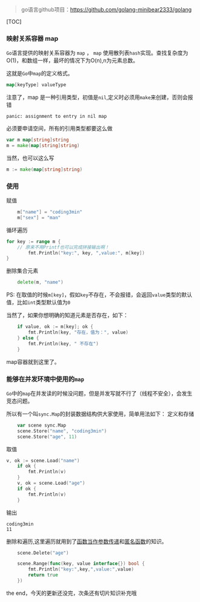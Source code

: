 > go语言github项目：https://github.com/golang-minibear2333/golang

[TOC]

### 映射关系容器 map

`Go`语言提供的映射关系容器为 `map` ， `map` 使用散列表`hash`实现。查找复杂度为O(1)，和数组一样，最坏的情况下为O(n),n为元素总数。

这就是`Go`中`map`的定义格式。
```go
map[keyType] valueType
```
注意了，map 是一种引用类型，初值是`nil`,定义时必须用`make`来创建，否则会报错 
```
panic: assignment to entry in nil map
```
必须要申请空间，所有的引用类型都要这么做
```go
var m map[string]string
m = make(map[string]string) 
```
当然，也可以这么写
```go
m := make(map[string]string) 
```

###  使用

赋值
```go
	m["name"] = "coding3min"
	m["sex"] = "man"
```

循环遍历
```go
for key := range m {
    // 原来不用Printf也可以完成拼接输出啊！
		fmt.Println("key:", key, ",value:", m[key]) 
}
```

删除集合元素
```go
	delete(m, "name")
```

PS: 在取值的时候`m[key]`，假如`key`不存在，不会报错，会返回`value`类型的默认值，比如`int`类型默认值为`0`

当然了，如果你想明确的知道元素是否存在，如下：

```go
	if value, ok := m[key]; ok {
		fmt.Println(key, "存在，值为：", value)
	} else {
		fmt.Println(key, " 不存在")
	}
```

map容器就到这里了。

### 能够在并发环境中使用的`map`

`Go`中的`map`在并发读的时候没问题，但是并发写就不行了（线程不安全），会发生竞态问题。

所以有一个叫`sync.Map`的封装数据结构供大家使用，简单用法如下：
定义和存储
```go
	var scene sync.Map
	scene.Store("name", "coding3min")
	scene.Store("age", 11)
```
取值
```go
v, ok := scene.Load("name")
	if ok {
		fmt.Println(v)
	}
	v, ok = scene.Load("age")
	if ok {
		fmt.Println(v)
	}
```

输出

```
coding3min
11
```

删除和遍历,这里遍历就用到了[函数当作参数传递](https://mp.weixin.qq.com/s/HsaEjO9TgUcfrBhaMS0C5A)和[匿名函数](https://mp.weixin.qq.com/s/YRD2-4oO9ENHD3ADYlvsCg)的知识。

```go
	scene.Delete("age")

	scene.Range(func(key, value interface{}) bool {
		fmt.Println("key:",key,",value:",value)
		return true
	})
```

the end，今天的更新还没完，次条还有切片知识补充哦

